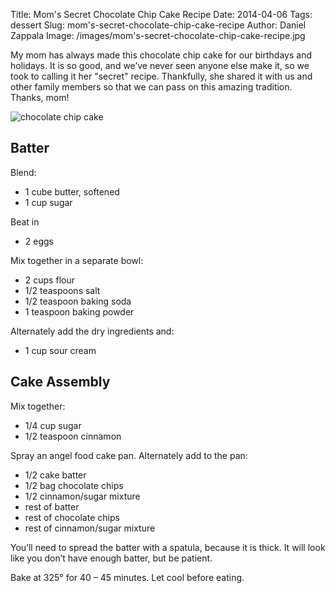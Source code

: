 Title: Mom's Secret Chocolate Chip Cake Recipe
Date: 2014-04-06
Tags: dessert
Slug: mom's-secret-chocolate-chip-cake-recipe
Author: Daniel Zappala
Image: /images/mom's-secret-chocolate-chip-cake-recipe.jpg

My mom has always made this chocolate chip cake for our birthdays and
holidays. It is so good, and we’ve never seen anyone else make it, so
we took to calling it her "secret" recipe. Thankfully, she shared it
with us and other family members so that we can pass on this amazing
tradition. Thanks, mom!

![chocolate chip cake](/images/mom's-secret-chocolate-chip-cake-recipe.jpg)

## Batter

Blend:

* 1 cube butter, softened
* 1 cup sugar

Beat in

* 2 eggs

Mix together in a separate bowl:

* 2 cups flour
* 1/2 teaspoons salt
* 1/2 teaspoon baking soda
* 1 teaspoon baking powder

Alternately add the dry ingredients and:

* 1 cup sour cream

## Cake Assembly

Mix together:

* 1/4 cup sugar
* 1/2 teaspoon cinnamon

Spray an angel food cake pan. Alternately add to the pan:

* 1/2 cake batter
* 1/2 bag chocolate chips
* 1/2 cinnamon/sugar mixture
* rest of batter
* rest of chocolate chips
* rest of cinnamon/sugar mixture

You’ll need to spread the batter with a spatula, because it is
thick. It will look like you don’t have enough batter, but be patient.

Bake at 325° for 40 – 45 minutes. Let cool before eating.
